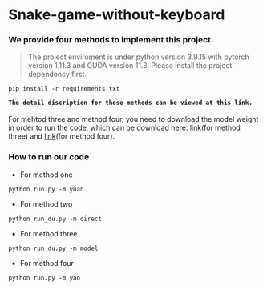 # Snake-game-without-keyboard

### We provide four methods to implement this project.
>The project enviroment is under python version 3.9.15 with pytorch version 1.11.3 and CUDA version 11.3.
>Please install the project dependency first.
```shell
pip install -r requirements.txt
```
**``The detail discription for those methods can be viewed at this link.``**
<br/><br/>
For mehtod three and method four, you need to download the model weight in order to run the code, which can be download here: [link][1](for method three) and [link][2](for method four).

### How to run our code

+ For method one
```shell
python run.py -m yuan
```
+ For method two
```shell
python run_du.py -m direct
```
+ For method three
```shell
python run_du.py -m model
```
+ For method four
```shell
python run.py -m yao
```

[1]: https://drive.google.com/file/d/1piKJIC01_I6YVz0juqCiy3kJXS4JDZhx/view?usp=share_link
[2]: https://drive.google.com/file/d/1OAMp327bKV47KRWz5aL9YpPZnS0RYQvE/view?usp=share_link
